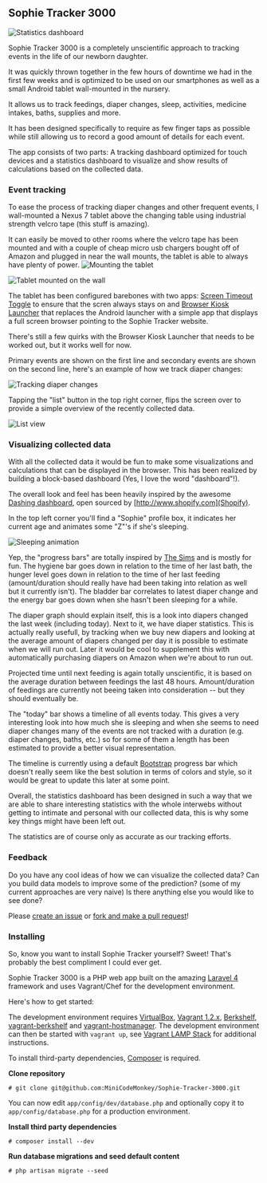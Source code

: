 ## Sophie Tracker 3000

![Statistics dashboard](http://i.imgur.com/iKccwAs.jpg "Statistics dashboard")

Sophie Tracker 3000 is a completely unscientific approach to tracking events in the life of our newborn daughter.

It was quickly thrown together in the few hours of downtime we had in the first few weeks and is optimized to be used on our smartphones as well as a small Android tablet wall-mounted in the nursery.

It allows us to track feedings, diaper changes, sleep, activities, medicine intakes, baths, supplies and more.

It has been designed specifically to require as few finger taps as possible while still allowing us to record a good amount of details for each event.

The app consists of two parts: A tracking dashboard optimized for touch devices and a statistics dashboard to visualize and show results of calculations based on the collected data.

### Event tracking

To ease the process of tracking diaper changes and other frequent events, I wall-mounted a Nexus 7 tablet above the changing table using industrial strength velcro tape (this stuff is amazing).

It can easily be moved to other rooms where the velcro tape has been mounted and with a couple of cheap micro usb chargers bought off of Amazon and plugged in near the wall mounts, the tablet is able to always have plenty of power.
![Mounting the tablet](http://i.imgur.com/UAOMHMV.jpg "Mounting the tablet")

![Tablet mounted on the wall](http://i.imgur.com/3ZrKWS4.jpg "Tablet mounted on the wall")

The tablet has been configured barebones with two apps: [Screen Timeout Toggle](https://play.google.com/store/apps/details?id=com.chemdroid.screentimeouttoggle) to ensure that the scren always stays on and [Browser Kiosk Launcher](https://play.google.com/store/apps/details?id=com.droidhoster.launcher) that replaces the Android launcher with a simple app that displays a full screen browser pointing to the Sophie Tracker website.

There's still a few quirks with the Browser Kiosk Launcher that needs to be worked out, but it works well for now.

Primary events are shown on the first line and secondary events are shown on the second line, here's an example of how we track diaper changes:

![Tracking diaper changes](http://i.imgur.com/WGNcdim.jpg "Tracking diaper changes")

Tapping the "list" button in the top right corner, flips the screen over to provide a simple overview of the recently collected data.

![List view](http://i.imgur.com/7h67b8P.jpg "List view")

### Visualizing collected data
With all the collected data it would be fun to make some visualizations and calculations that can be displayed in the browser. This has been realized by building a block-based dashboard (Yes, I love the word "dashboard"!).

The overall look and feel has been heavily inspired by the awesome [Dashing dashboard](http://shopify.github.io/dashing/), open sourced by [http://www.shopify.com](Shopify).

In the top left corner you'll find a "Sophie" profile box, it indicates her current age and animates some "Z"'s if she's sleeping.

![Sleeping animation](http://i.imgur.com/hADESnW.jpg)

Yep, the "progress bars" are totally inspired by [The Sims](http://www.thesims.com) and is mostly for fun. The hygiene bar goes down in relation to the time of her last bath, the hunger level goes down in relation to the time of her last feeding (amount/duration should really have had been taking into relation as well but it currently isn't). The bladder bar correlates to latest diaper change and the energy bar goes down when she hasn't been sleeping for a while.

The diaper graph should explain itself, this is a look into diapers changed the last week (including today). Next to it, we have diaper statistics. This is actually really usefull, by tracking when we buy new diapers and looking at the average amount of diapers changed per day it is possible to estimate when we will run out. Later it would be cool to supplement this with automatically purchasing diapers on Amazon when we're about to run out.

Projected time until next feeding is again totally unscientific, it is based on the average duration between feedings the last 48 hours. Amount/duration of feedings are currently not beeing taken into consideration -- but they should eventually be.

The "today" bar shows a timeline of all events today. This gives a very interesting look into how much she is sleeping and when she seems to need diaper changes many of the events are not tracked with a duration (e.g. diaper changes, baths, etc.) so for some of them a length has been estimated to provide a better visual representation.

The timeline is currently using a default [Bootstrap](http://getbootstrap.com) progress bar which doesn't really seem like the best solution in terms of colors and style, so it would be great to update this later at some point.

Overall, the statistics dashboard has been designed in such a way that we are able to share interesting statistics with the whole interwebs without getting to intimate and personal with our collected data, this is why some key things might have been left out.

The statistics are of course only as accurate as our tracking efforts.

### Feedback
Do you have any cool ideas of how we can visualize the collected data? Can you build data models to improve some of the prediction? (some of my current approaches are very naive) Is there anything else you would like to see done?

Please [create an issue](https://github.com/MiniCodeMonkey/Sophie-Tracker-3000/issues/new) or [fork and make a pull request](https://help.github.com/articles/using-pull-requests)!

### Installing
So, know you want to install Sophie Tracker yourself? Sweet! That's probably the best compliment I could ever get.

Sophie Tracker 3000 is a PHP web app built on the amazing [Laravel 4](http://laravel.com) framework and uses Vagrant/Chef for the development environment.

Here's how to get started:

The development environment requires [VirtualBox](https://www.virtualbox.org), [Vagrant 1.2.x](http://vagrantup.com), [Berkshelf](http://berkshelf.com), [vagrant-berkshelf](https://github.com/riotgames/vagrant-berkshelf) and [vagrant-hostmanager](https://github.com/smdahlen/vagrant-hostmanager).
The development environment can then be started with `vagrant up`, see [Vagrant LAMP Stack](https://github.com/MiniCodeMonkey/Vagrant-LAMP-Stack) for additional instructions.

To install third-party dependencies, [Composer](http://getcomposer.org) is required.

**Clone repository**

	# git clone git@github.com:MiniCodeMonkey/Sophie-Tracker-3000.git

You can now edit `app/config/dev/database.php` and optionally copy it to `app/config/database.php` for a production environment.

**Install third party dependencies**

	# composer install --dev

**Run database migrations and seed default content**

	# php artisan migrate --seed
